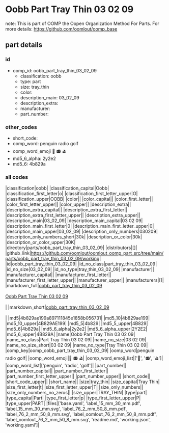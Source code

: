 # Oobb Part Tray Thin 03 02 09  

note: This is part of OOMP the Oopen Organization Method For Parts. For more details: https://github.com/oomlout/oomp_base

##  part details





### id
* oomp_id: oobb_part_tray_thin_03_02_09
  * classification: oobb
  * type: part
  * size: tray_thin
  * color: 
  * description_main: 03_02_09
  * description_extra: 
  * manufacturer: 
  * part_number: 

### other_codes
* short_code: 
* oomp_word: penguin radio golf
* oomp_word_emoji :penguin: :radio: :golf:
* md5_6_alpha: 2y2e2
* md5_6: 4b829a

### all codes 
|classification|oobb|
|classification_capital|Oobb|
|classification_first_letter|o|
|classification_first_letter_upper|O|
|classification_upper|OOBB|
|color||
|color_capital||
|color_first_letter||
|color_first_letter_upper||
|color_upper||
|description_extra||
|description_extra_capital||
|description_extra_first_letter||
|description_extra_first_letter_upper||
|description_extra_upper||
|description_main|03_02_09|
|description_main_capital|03 02 09|
|description_main_first_letter|0|
|description_main_first_letter_upper|0|
|description_main_upper|03_02_09|
|description_only_numbers|030209|
|description_only_numbers_short|30k|
|description_or_color|30k|
|description_or_color_upper|30K|
|directory|parts/oobb_part_tray_thin_03_02_09|
|distributors|[]|
|github_link|https://github.com/oomlout/oomlout_oomp_part_src/tree/main/parts/oobb_part_tray_thin_03_02_09/working|
|id|oobb_part_tray_thin_03_02_09|
|id_no_class|part_tray_thin_03_02_09|
|id_no_size|03_02_09|
|id_no_type|tray_thin_03_02_09|
|manufacturer||
|manufacturer_capital||
|manufacturer_first_letter||
|manufacturer_first_letter_upper||
|manufacturer_upper||
|manufacturers|[]|
|markdown_full|[oobb_part_tray_thin_03_02_09](https://github.com/oomlout/oomlout_oomp_part_src/tree/main/parts/oobb_part_tray_thin_03_02_09/working)<br>[](https://github.com/oomlout/oomlout_oomp_part_src/tree/main/parts/oobb_part_tray_thin_03_02_09/working)<br>[Oobb Part Tray Thin 03 02 09](https://github.com/oomlout/oomlout_oomp_part_src/tree/main/parts/oobb_part_tray_thin_03_02_09/working)<br><br>|
|markdown_short|[oobb_part_tray_thin_03_02_09](https://github.com/oomlout/oomlout_oomp_part_src/tree/main/parts/oobb_part_tray_thin_03_02_09/working)<br><br>|
|md5|4b829ae199a897111845e1858b056731|
|md5_10|4b829ae199|
|md5_10_upper|4B829AE199|
|md5_5|4b829|
|md5_5_upper|4B829|
|md5_6|4b829a|
|md5_6_alpha|2y2e2|
|md5_6_alpha_upper|2Y2E2|
|md5_6_upper|4B829A|
|name|Oobb Part Tray Thin 03 02 09|
|name_no_class|Part Tray Thin 03 02 09|
|name_no_size|03 02 09|
|name_no_size_short|03 02 09|
|name_no_type|Tray Thin 03 02 09|
|oomp_key|oomp_oobb_part_tray_thin_03_02_09|
|oomp_word|penguin radio golf|
|oomp_word_emoji|:penguin: :radio: :golf:|
|oomp_word_emoji_list|[':penguin:', ':radio:', ':golf:']|
|oomp_word_list|['penguin', 'radio', 'golf']|
|part_number||
|part_number_capital||
|part_number_first_letter||
|part_number_first_letter_upper||
|part_number_upper||
|short_code||
|short_code_upper||
|short_name||
|size|tray_thin|
|size_capital|Tray Thin|
|size_first_letter|t|
|size_first_letter_upper|T|
|size_only_numbers||
|size_only_numbers_no_zeros||
|size_upper|TRAY_THIN|
|type|part|
|type_capital|Part|
|type_first_letter|p|
|type_first_letter_upper|P|
|type_upper|PART|
|files|['base.yaml', 'label_15_mm_30_mm.pdf', 'label_15_mm_30_mm.svg', 'label_76_2_mm_50_8_mm.pdf', 'label_76_2_mm_50_8_mm.svg', 'label_oomlout_76_2_mm_50_8_mm.pdf', 'label_oomlout_76_2_mm_50_8_mm.svg', 'readme.md', 'working.json', 'working.yaml']|
